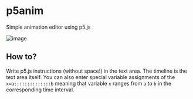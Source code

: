 # p5anim
Simple animation editor using p5.js

![image](https://github.com/francoisschwarzentruber/p5anim/assets/43071857/818e8af2-90b6-48b2-aa3e-ca991203efd6)

## How to?

Write p5.js instructions (without space!) in the text area. The timeline is the text area itself. You can also enter special variable assignments of the `x=a::::::::::::::b` meaning that variable `x` ranges from `a` to `b` in the corresponding time interval.
